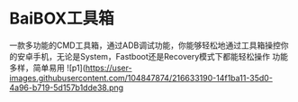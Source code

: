 # BaiBOX工具箱
一款多功能的CMD工具箱，通过ADB调试功能，你能够轻松地通过工具箱操控你的安卓手机，无论是System，Fastboot还是Recovery模式下都能轻松操作
功能多样，简单易用
![p1](https://user-images.githubusercontent.com/104847874/216633190-14f1ba11-35d0-4a96-b719-5d157b1dde38.png
